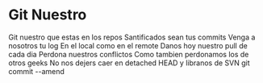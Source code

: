 # Git Nuestro

Git nuestro que estas en los repos
Santificados sean tus commits
Venga a nosotros tu log
En el local como en el remote
Danos hoy nuestro pull de cada dia
Perdona nuestros conflictos 
Como tambien perdonamos los de otros geeks
No nos dejers caer en detached HEAD
y libranos de SVN
git commit --amend
